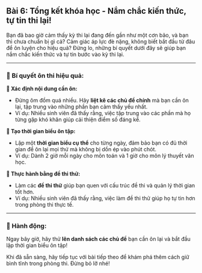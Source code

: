 ## Bài 6: Tổng kết khóa học - Nắm chắc kiến thức, tự tin thi lại!

Bạn đã bao giờ cảm thấy kỳ thi lại đang đến gần như một cơn bão, và bạn thì chưa chuẩn bị gì cả? Cảm giác áp lực đè nặng, không biết bắt đầu từ đâu để ôn luyện cho hiệu quả? Đừng lo, những bí quyết dưới đây sẽ giúp bạn nắm chắc kiến thức và tự tin bước vào kỳ thi lại.

---

### 📌 Bí quyết ôn thi hiệu quả:

**🔹 Xác định nội dung cần ôn:**
- Đừng ôm đồm quá nhiều. Hãy **liệt kê các chủ đề chính** mà bạn cần ôn lại, tập trung vào những phần bạn cảm thấy yếu nhất.
- Ví dụ: Nhiều sinh viên đã thấy rằng, việc tập trung vào các phần mà họ từng gặp khó khăn giúp cải thiện điểm số đáng kể.

**🔹 Tạo thời gian biểu ôn tập:**
- Lập một **thời gian biểu cụ thể** cho từng ngày, đảm bảo bạn có đủ thời gian để ôn lại mọi thứ mà không bị dồn ép vào phút chót.
- Ví dụ: Dành 2 giờ mỗi ngày cho môn toán và 1 giờ cho môn lý thuyết văn học.

**🔹 Thực hành bằng đề thi thử:**
- Làm các **đề thi thử** giúp bạn quen với cấu trúc đề thi và quản lý thời gian tốt hơn.
- Ví dụ: Nhiều sinh viên đã thấy rằng, việc làm đề thi thử giúp họ tự tin hơn trong phòng thi thực tế.

---

### 🚀 Hành động:

Ngay bây giờ, hãy thử **lên danh sách các chủ đề** bạn cần ôn lại và bắt đầu lập thời gian biểu ôn tập!

Khi đã sẵn sàng, hãy tiếp tục với bài tiếp theo để khám phá thêm cách giữ bình tĩnh trong phòng thi. Đừng bỏ lỡ nhé!